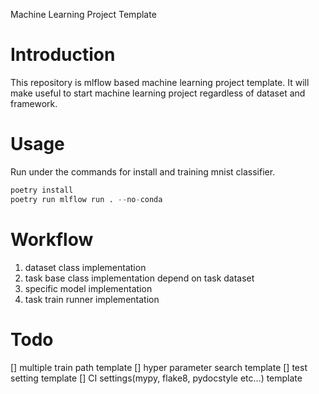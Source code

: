 Machine Learning Project Template

# Introduction
This repository is mlflow based machine learning project template.
It will make useful to start machine learning project regardless of dataset and framework.

# Usage
Run under the commands for install and training mnist classifier.
```python
poetry install
poetry run mlflow run . --no-conda
```

# Workflow
1. dataset class implementation
2. task base class implementation depend on task dataset
3. specific model implementation
4. task train runner implementation

# Todo
[] multiple train path template
[] hyper parameter search template
[] test setting template
[] CI settings(mypy, flake8, pydocstyle etc...) template
